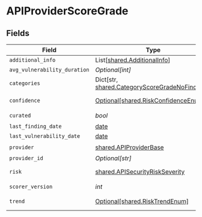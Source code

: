 # APIProviderScoreGrade


## Fields

| Field                                                                                                 | Type                                                                                                  | Required                                                                                              | Description                                                                                           |
| ----------------------------------------------------------------------------------------------------- | ----------------------------------------------------------------------------------------------------- | ----------------------------------------------------------------------------------------------------- | ----------------------------------------------------------------------------------------------------- |
| `additional_info`                                                                                     | List[[shared.AdditionalInfo](../../models/shared/additionalinfo.md)]                                  | :heavy_minus_sign:                                                                                    | N/A                                                                                                   |
| `avg_vulnerability_duration`                                                                          | *Optional[int]*                                                                                       | :heavy_minus_sign:                                                                                    | N/A                                                                                                   |
| `categories`                                                                                          | Dict[str, [shared.CategoryScoreGradeNoFindings](../../models/shared/categoryscoregradenofindings.md)] | :heavy_check_mark:                                                                                    | N/A                                                                                                   |
| `confidence`                                                                                          | [Optional[shared.RiskConfidenceEnum]](../../models/shared/riskconfidenceenum.md)                      | :heavy_minus_sign:                                                                                    | An enumeration.                                                                                       |
| `curated`                                                                                             | *bool*                                                                                                | :heavy_check_mark:                                                                                    | N/A                                                                                                   |
| `last_finding_date`                                                                                   | [date](https://docs.python.org/3/library/datetime.html#date-objects)                                  | :heavy_minus_sign:                                                                                    | N/A                                                                                                   |
| `last_vulnerability_date`                                                                             | [date](https://docs.python.org/3/library/datetime.html#date-objects)                                  | :heavy_minus_sign:                                                                                    | N/A                                                                                                   |
| `provider`                                                                                            | [shared.APIProviderBase](../../models/shared/apiproviderbase.md)                                      | :heavy_check_mark:                                                                                    | N/A                                                                                                   |
| `provider_id`                                                                                         | *Optional[str]*                                                                                       | :heavy_minus_sign:                                                                                    | N/A                                                                                                   |
| `risk`                                                                                                | [shared.APISecurityRiskSeverity](../../models/shared/apisecurityriskseverity.md)                      | :heavy_check_mark:                                                                                    | An `enum`eration.                                                                                     |
| `scorer_version`                                                                                      | *int*                                                                                                 | :heavy_check_mark:                                                                                    | N/A                                                                                                   |
| `trend`                                                                                               | [Optional[shared.RiskTrendEnum]](../../models/shared/risktrendenum.md)                                | :heavy_minus_sign:                                                                                    | An enumeration.                                                                                       |